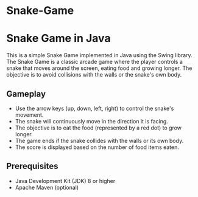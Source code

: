 # Snake-Game
# Snake Game in Java

This is a simple Snake Game implemented in Java using the Swing library. The Snake Game is a classic arcade game where the player controls a snake that moves around the screen, eating food and growing longer. The objective is to avoid collisions with the walls or the snake's own body.

## Gameplay

- Use the arrow keys (up, down, left, right) to control the snake's movement.
- The snake will continuously move in the direction it is facing.
- The objective is to eat the food (represented by a red dot) to grow longer.
- The game ends if the snake collides with the walls or its own body.
- The score is displayed based on the number of food items eaten.

## Prerequisites

- Java Development Kit (JDK) 8 or higher
- Apache Maven (optional)




